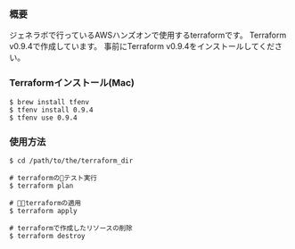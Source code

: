 ### 概要
ジェネラボで行っているAWSハンズオンで使用するterraformです。
Terraform v0.9.4で作成しています。
事前にTerraform v0.9.4をインストールしてください。

### Terraformインストール(Mac)
```
$ brew install tfenv
$ tfenv install 0.9.4
$ tfenv use 0.9.4
```

### 使用方法
```
$ cd /path/to/the/terraform_dir

# terraformのテスト実行
$ terraform plan

# terraformの適用
$ terraform apply

# terraformで作成したリソースの削除
$ terraform destroy
```